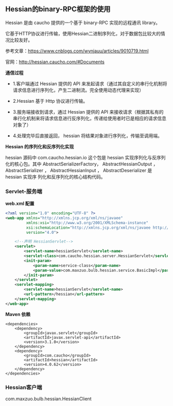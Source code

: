 ## Hessian的binary-RPC框架的使用

Hessian 是由 caucho 提供的一个基于 binary-RPC 实现的远程通讯 library。

它基于HTTP协议进行传输，使用Hessian二进制序列化，对于数据包比较大的情况比较友好。

参考文章：https://www.cnblogs.com/wynjauu/articles/9010719.html

官网：http://hessian.caucho.com/#Documents

**通信过程**

- 1.客户端通过 Hessian 提供的 API 来发起请求（通过其自定义的串行化机制将请求信息进行序列化，产生二进制流。完全使用动态代理来实现）

- 2.Hessian 基于 Http 协议进行传输。

- 3.服务端接收到请求，通过 Hessian 提供的 API 来接收请求（根据其私有的串行化机制来将请求信息进行反序列化，传递给使用者时已是相应的请求信息对象了）

- 4.处理完毕后直接返回， hessian 将结果对象进行序列化，传输至调用端。

**Hessian 的序列化和反序列化实现**

hessian 源码中 com.caucho.hessian.io 这个包是 hessian 实现序列化与反序列化的核心包。其中 AbstractSerializerFactory，
AbstractHessianOutput ， AbstractSerializer ， AbstractHessianInput ， AbstractDeserializer 是 hessian 实现序
列化和反序列化的核心结构代码。

### Servlet-服务端

**web.xml 配置**

```xml
<?xml version="1.0" encoding="UTF-8" ?>
<web-app xmlns="http://xmlns.jcp.org/xml/ns/javaee"
         xmlns:xsi="http://www.w3.org/2001/XMLSchema-instance"
         xsi:schemaLocation="http://xmlns.jcp.org/xml/ns/javaee http://xmlns.jcp.org/xml/ns/javaee/web-app_4_0.xsd"
         version="4.0">

    <!--声明 HessianServlet-->
    <servlet>
        <servlet-name>hessianServlet</servlet-name>
        <servlet-class>com.caucho.hessian.server.HessianServlet</servlet-class>
        <init-param>
            <param-name>service-class</param-name>
            <param-value>com.maxzuo.bulb.hessian.service.BasicImpl</param-value>
        </init-param>
    </servlet>
    <servlet-mapping>
        <servlet-name>hessianServlet</servlet-name>
        <url-pattern>/hessian</url-pattern>
    </servlet-mapping>
</web-app>
```

**Maven 依赖**

```
<dependencies>
    <dependency>
        <groupId>javax.servlet</groupId>
        <artifactId>javax.servlet-api</artifactId>
        <version>3.1.0</version>
    </dependency>
    <dependency>
        <groupId>com.caucho</groupId>
        <artifactId>hessian</artifactId>
        <version>4.0.62</version>
    </dependency>
</dependencies>
```

### Hessian客户端

com.maxzuo.bulb.hessian.HessianClient